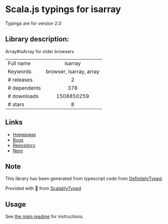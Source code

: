 
# Scala.js typings for isarray

Typings are for version 2.0

## Library description:
Array#isArray for older browsers

|                    |                 |
| ------------------ | :-------------: |
| Full name          | isarray |
| Keywords           | browser, isarray, array |
| # releases         | 2 |
| # dependents       | 378 |
| # downloads        | 1508850259 |
| # stars            | 8 |

## Links
- [Homepage](https://github.com/juliangruber/isarray)
- [Bugs](https://github.com/juliangruber/isarray/issues)
- [Repository](https://github.com/juliangruber/isarray)
- [Npm](https://www.npmjs.com/package/isarray)
    


## Note
This library has been generated from typescript code from [DefinitelyTyped](https://definitelytyped.org).

Provided with :purple_heart: from [ScalablyTyped](https://github.com/oyvindberg/ScalablyTyped)

## Usage
See [the main readme](../../readme.md) for instructions.


